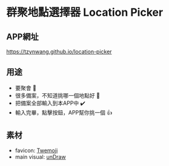# 群聚地點選擇器 Location Picker

## APP網址
https://tzynwang.github.io/location-picker

## 用途
- 要聚會 🍙
- 很多備案，不知道挑哪一個地點好 🥺
- 把備案全部輸入到本APP中 ✔️
- 輸入完畢，點擊按鈕，APP幫你挑一個 👍

## 素材
- favicon: [Twemoji](https://favicon.io/emoji-favicons/rice-ball/)
- main visual: [unDraw](https://undraw.co/)